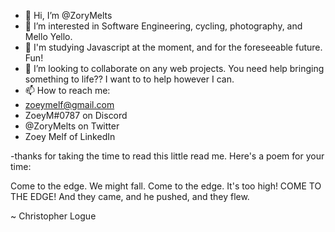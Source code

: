 - 👋 Hi, I’m @ZoryMelts
- 👀 I’m interested in Software Engineering, cycling, photography, and Mello Yello.
- 🌱 I'm studying Javascript at the moment, and for the foreseeable future. Fun!
- 💞️ I’m looking to collaborate on any web projects. You need help bringing something to life?? I want to to help however I can. 
- 📫 How to reach me: 
- zoeymelf@gmail.com
- ZoeyM#0787 on Discord
- @ZoryMelts on Twitter
- Zoey Melf of LinkedIn

-thanks for taking the time to read this little read me. Here's a poem for your time:

Come to the edge. 
We might fall. 
Come to the edge. 
It's too high! 
COME TO THE EDGE! 
And they came, 
and he pushed, 
and they flew.

~ Christopher Logue
